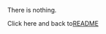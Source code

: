 There is nothing.

Click here and back to[README](https://github.com/kagari0/potential-sniffle/blob/main/README.md)
